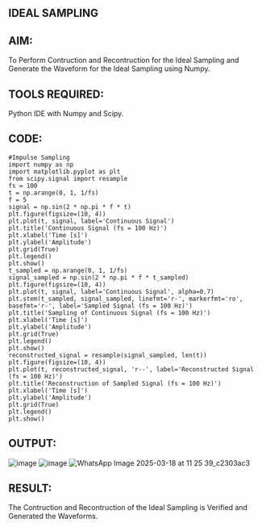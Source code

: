 ## IDEAL SAMPLING
## AIM:
To Perform Contruction and Recontruction for the Ideal Sampling and Generate the Waveform for the Ideal Sampling using Numpy.
## TOOLS REQUIRED:
Python IDE with Numpy and Scipy.
## CODE:
```
#Impulse Sampling
import numpy as np
import matplotlib.pyplot as plt
from scipy.signal import resample
fs = 100
t = np.arange(0, 1, 1/fs) 
f = 5
signal = np.sin(2 * np.pi * f * t)
plt.figure(figsize=(10, 4))
plt.plot(t, signal, label='Continuous Signal')
plt.title('Continuous Signal (fs = 100 Hz)')
plt.xlabel('Time [s]')
plt.ylabel('Amplitude')
plt.grid(True)
plt.legend()
plt.show()
t_sampled = np.arange(0, 1, 1/fs)
signal_sampled = np.sin(2 * np.pi * f * t_sampled)
plt.figure(figsize=(10, 4))
plt.plot(t, signal, label='Continuous Signal', alpha=0.7)
plt.stem(t_sampled, signal_sampled, linefmt='r-', markerfmt='ro', basefmt='r-', label='Sampled Signal (fs = 100 Hz)')
plt.title('Sampling of Continuous Signal (fs = 100 Hz)')
plt.xlabel('Time [s]')
plt.ylabel('Amplitude')
plt.grid(True)
plt.legend()
plt.show()
reconstructed_signal = resample(signal_sampled, len(t))
plt.figure(figsize=(10, 4))
plt.plot(t, reconstructed_signal, 'r--', label='Reconstructed Signal (fs = 100 Hz)')
plt.title('Reconstruction of Sampled Signal (fs = 100 Hz)')
plt.xlabel('Time [s]')
plt.ylabel('Amplitude')
plt.grid(True)
plt.legend()
plt.show()
```
## OUTPUT:
![image](https://github.com/user-attachments/assets/f461e481-f3fd-4043-a6b2-ab66728ca50b)
![image](https://github.com/user-attachments/assets/8c0207f5-2564-4eed-a5a6-370139dc7749)
![WhatsApp Image 2025-03-18 at 11 25 39_c2303ac3](https://github.com/user-attachments/assets/9b5a54ec-fb3f-46df-933f-dfc7488a063f)

## RESULT:
The Contruction and Recontruction of the Ideal Sampling is Verified and Generated the Waveforms.




  
